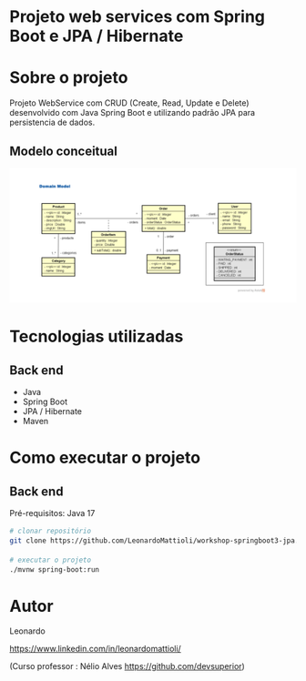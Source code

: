 # Projeto web services com Spring Boot e JPA / Hibernate 

# Sobre o projeto

Projeto WebService com CRUD (Create, Read, Update e Delete) desenvolvido com Java Spring Boot e utilizando padrão JPA para persistencia de dados.

## Modelo conceitual
![Modelo Conceitual](https://raw.githubusercontent.com/LeonardoMattioli/assets/main/workshop-springboot3/modeloConceitual.png)

# Tecnologias utilizadas
## Back end
- Java
- Spring Boot
- JPA / Hibernate
- Maven

# Como executar o projeto

## Back end
Pré-requisitos: Java 17

```bash
# clonar repositório
git clone https://github.com/LeonardoMattioli/workshop-springboot3-jpa.git

# executar o projeto
./mvnw spring-boot:run
```

# Autor
Leonardo 

https://www.linkedin.com/in/leonardomattioli/

(Curso professor : Nélio Alves https://github.com/devsuperior)

